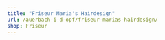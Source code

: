 ```yaml
---
title: "Friseur Maria's Hairdesign"
url: /auerbach-i-d-opf/friseur-marias-hairdesign/
shop: Friseur
---
```

